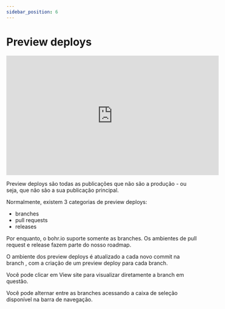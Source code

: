```yaml
---
sidebar_position: 6
---
```


# Preview deploys

<p style="text-align: center;"><iframe width="560" height="315" src="https://www.youtube.com/embed/dhCFLx4qvFk" title="YouTube video player" frameborder="0" allow="accelerometer; autoplay; clipboard-write; encrypted-media; gyroscope; picture-in-picture" allowfullscreen></iframe></p>

Preview deploys são todas as publicações que não são a produção - ou seja, que não são a sua publicação principal.

Normalmente, existem 3 categorias de preview deploys:
- branches
- pull requests
- releases

Por enquanto, o bohr.io suporte somente as branches. Os ambientes de pull request e release fazem parte do nosso roadmap.

O ambiente dos preview deploys é atualizado a cada novo commit na branch , com a criação de um preview deploy para cada branch.

Você pode clicar em View site para visualizar diretamente a branch em questão.

Você pode alternar entre as branches acessando a caixa de seleção disponível na barra de navegação.
